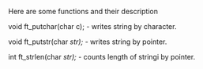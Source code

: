 Here are some functions and their description

void	ft_putchar(char c); - writes string by character.

void	ft_putstr(char *str);* - writes string by pointer.

int	ft_strlen(char *str);* - counts length of stringi by pointer.

